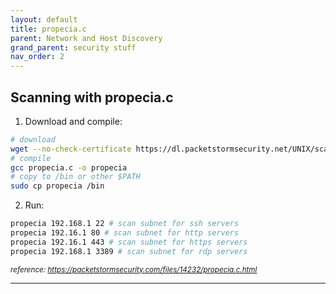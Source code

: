 ```yaml
---
layout: default
title: propecia.c 
parent: Network and Host Discovery
grand_parent: security stuff
nav_order: 2
---
```


## Scanning with propecia.c

1. Download and compile:
```bash
# download 
wget --no-check-certificate https://dl.packetstormsecurity.net/UNIX/scanners/propecia.c
# compile 
gcc propecia.c -o propecia
# copy to /bin or other $PATH
sudo cp propecia /bin
```
2. Run:
```bash
propecia 192.168.1 22 # scan subnet for ssh servers
propecia 192.16.1 80 # scan subnet for http servers
propecia 192.16.1 443 # scan subnet for https servers
propecia 192.168.1 3389 # scan subnet for rdp servers
```

<small>*reference: <https://packetstormsecurity.com/files/14232/propecia.c.html>*</small>

---



